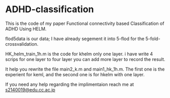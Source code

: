 # ADHD-classification
This is the code of my paper Functional connectivity based Classification of ADHD Using HELM.

flod5data is our data; I have already segement it into 5-flod for the 5-fold-crossvalidation.

HK_helm_train_1h.m is the code for khelm only one layer. i have write 4 scrips for one layer to four layer you can add more layer to record the result.

It help you rewrite the file main2_k.m and main1_hk_1h.m. The first one is the experient for keml, and the
 second one is for hkelm with one layer.

If you need any help regarding the implimentaion reach me at s2140019@edu.cc.ac.jp
